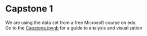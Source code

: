 # Capstone 1

We are using the data set from a free Microsoft course on edx.  
Go to the [Capstone.ipynb]('./Capstone.ipynb') for a guide to analysis and visualization
